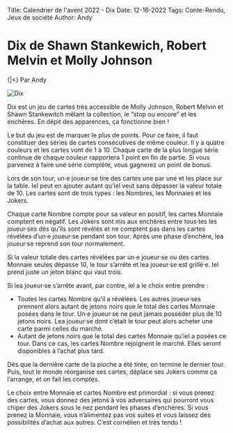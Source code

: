 Title: Calendrier de l'avent 2022 - Dix
Date: 12-16-2022
Tags: Conte-Rendu, Jeux de société
Author: Andy

# Dix de Shawn Stankewich, Robert Melvin et Molly Johnson
{|<} Par Andy

![Dix](https://www.bcd-jeux.fr/34470-pdt_771/dix-lucky-duck-games.jpg)

Dix est un jeu de cartes très accessible de Molly Johnson, Robert Melvin et Shawn Stankewitch mêlant la collection, le “stop ou encore” et les enchères. En dépit des apparences, ça fonctionne bien !

Le but du jeu est de marquer le plus de points. Pour ce faire, il faut constituer des séries de cartes consécutives de même couleur. Il y a quatre couleurs et les cartes vont de 1 à 10. Chaque carte de la plus longue série continue de chaque couleur rapportera 1 point en fin de partie. Si vous parvenez à faire une série complète, vous gagnerez un point de bonus.

Lors de son tour, un·e joueur·se tire des cartes une par une et les place sur la table. Iel peut en ajouter autant qu’iel veut sans dépasser la valeur totale de 10. Les cartes sont de trois types : les Nombres, les Monnaies et les Jokers.

Chaque carte Nombre compte pour sa valeur en positif, les cartes Monnaie comptent en négatif. Les Jokers sont mis aux enchères entre tous·tes les joueur·ses dès qu’ils sont révélés et ne comptent pas dans les cartes révélées d’un·e joueur·se pendant son tour. Après une phase d’enchère, lea joueur·se reprend son tour normalement.

Si la valeur totale des cartes révélées par un·e joueur·se ou des cartes Monnaie seules dépasse 10, le tour s’arrête et lea joueur·se est grillé·e. Iel prend juste un jeton blanc qui vaut trois.

Si lea joueur·se s’arrête avant, par contre, iel a le choix entre prendre :

- Toutes les cartes Nombre qu’il a révélées. Les autres joueur·ses prennent alors autant de jetons noirs que le total des cartes Monnaie posées dans le tour. Un·e joueur·se ne peut jamais posséder plus de 10 jetons noirs. Lea joueur·se dont c’était le tour peut alors acheter une carte parmi celles du marché.
- Autant de jetons noirs que le total des cartes Monnaie qu’iel a posées ce tour. Dans ce cas, les cartes Nombre rejoignent le marché. Elles seront disponibles à l’achat plus tard.

Dès que la dernière carte de la pioche a été tirée, on termine le dernier tour. Puis, tout le monde réorganise ses cartes, déplace ses Jokers comme ça l’arrange, et on fait les comptes.

Le choix entre Monnaie et cartes Nombre est primordial : si vous prenez des cartes, vous donnez des jetons à vos adversaires qui pourront vous chiper des Jokers sous le nez pendant les phases d’enchères. Si vous prenez la Monnaie, vous n’alimentez pas vos suites et vous laissez des possibilités d’achat aux autres. C’est cornélien et très tendu !